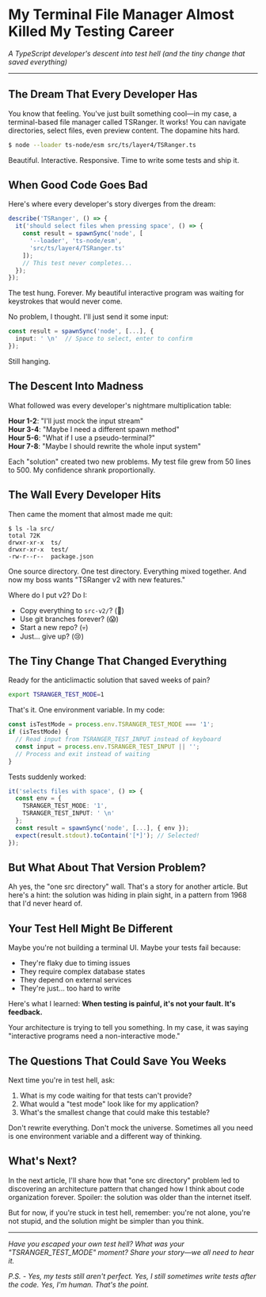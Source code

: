 # My Terminal File Manager Almost Killed My Testing Career

*A TypeScript developer's descent into test hell (and the tiny change that saved everything)*

---

## The Dream That Every Developer Has

You know that feeling. You've just built something cool—in my case, a terminal-based file manager called TSRanger. It works! You can navigate directories, select files, even preview content. The dopamine hits hard.

```bash
$ node --loader ts-node/esm src/ts/layer4/TSRanger.ts
```

Beautiful. Interactive. Responsive. Time to write some tests and ship it.

## When Good Code Goes Bad

Here's where every developer's story diverges from the dream:

```typescript
describe('TSRanger', () => {
  it('should select files when pressing space', () => {
    const result = spawnSync('node', [
      '--loader', 'ts-node/esm',
      'src/ts/layer4/TSRanger.ts'
    ]);
    // This test never completes...
  });
});
```

The test hung. Forever. My beautiful interactive program was waiting for keystrokes that would never come.

No problem, I thought. I'll just send it some input:

```typescript
const result = spawnSync('node', [...], {
  input: ' \n'  // Space to select, enter to confirm
});
```

Still hanging. 

## The Descent Into Madness

What followed was every developer's nightmare multiplication table:

**Hour 1-2**: "I'll just mock the input stream"  
**Hour 3-4**: "Maybe I need a different spawn method"  
**Hour 5-6**: "What if I use a pseudo-terminal?"  
**Hour 7-8**: "Maybe I should rewrite the whole input system"  

Each "solution" created two new problems. My test file grew from 50 lines to 500. My confidence shrank proportionally.

## The Wall Every Developer Hits

Then came the moment that almost made me quit:

```
$ ls -la src/
total 72K
drwxr-xr-x  ts/
drwxr-xr-x  test/
-rw-r--r--  package.json
```

One source directory. One test directory. Everything mixed together. And now my boss wants "TSRanger v2 with new features."

Where do I put v2? Do I:
- Copy everything to `src-v2/`? (🤮)
- Use git branches forever? (😱)
- Start a new repo? (💀)
- Just... give up? (😢)

## The Tiny Change That Changed Everything

Ready for the anticlimactic solution that saved weeks of pain?

```bash
export TSRANGER_TEST_MODE=1
```

That's it. One environment variable. In my code:

```typescript
const isTestMode = process.env.TSRANGER_TEST_MODE === '1';
if (isTestMode) {
  // Read input from TSRANGER_TEST_INPUT instead of keyboard
  const input = process.env.TSRANGER_TEST_INPUT || '';
  // Process and exit instead of waiting
}
```

Tests suddenly worked:

```typescript
it('selects files with space', () => {
  const env = {
    TSRANGER_TEST_MODE: '1',
    TSRANGER_TEST_INPUT: ' \n'
  };
  const result = spawnSync('node', [...], { env });
  expect(result.stdout).toContain('[*]'); // Selected!
});
```

## But What About That Version Problem?

Ah yes, the "one src directory" wall. That's a story for another article. But here's a hint: the solution was hiding in plain sight, in a pattern from 1968 that I'd never heard of.

## Your Test Hell Might Be Different

Maybe you're not building a terminal UI. Maybe your tests fail because:
- They're flaky due to timing issues
- They require complex database states
- They depend on external services
- They're just... too hard to write

Here's what I learned: **When testing is painful, it's not your fault. It's feedback.**

Your architecture is trying to tell you something. In my case, it was saying "interactive programs need a non-interactive mode."

## The Questions That Could Save You Weeks

Next time you're in test hell, ask:

1. What is my code waiting for that tests can't provide?
2. What would a "test mode" look like for my application?
3. What's the smallest change that could make this testable?

Don't rewrite everything. Don't mock the universe. Sometimes all you need is one environment variable and a different way of thinking.

## What's Next?

In the next article, I'll share how that "one src directory" problem led to discovering an architecture pattern that changed how I think about code organization forever. Spoiler: the solution was older than the internet itself.

But for now, if you're stuck in test hell, remember: you're not alone, you're not stupid, and the solution might be simpler than you think.

---

*Have you escaped your own test hell? What was your "TSRANGER_TEST_MODE" moment? Share your story—we all need to hear it.*

*P.S. - Yes, my tests still aren't perfect. Yes, I still sometimes write tests after the code. Yes, I'm human. That's the point.*